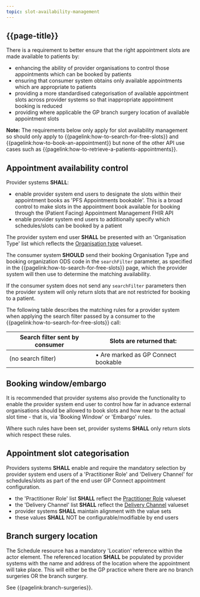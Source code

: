 ```yaml
---
topic: slot-availability-management
---
```


## {{page-title}}

There is a requirement to better ensure that the right appointment slots are made available to patients by:
  - enhancing the ability of provider organisations to control those appointments which can be booked by patients
  - ensuring that consumer system obtains only available appointments which are appropriate to patients
  - providing a more standardised categorisation of available appointment slots across provider systems so that inappropriate appointment booking is reduced
  - providing where applicable the GP branch surgery location of available appointment slots

<div class="alert alert-info nhsd-t-body" role="alert">
<i class="fa fa-info-circle"></i> <b>Note:</b> The requirements below only apply for slot availability management so should only apply to {{pagelink:how-to-search-for-free-slots}} and {{pagelink:how-to-book-an-appointment}} but none of the other API use cases such as {{pagelink:how-to-retrieve-a-patients-appointments}}.
</div>

## Appointment availability control ##

Provider systems **SHALL**:
- enable provider system end users to designate the slots within their appointment books as 'PFS Appointments bookable'. This is a broad control to make slots in the appointment book available for booking through the (Patient Facing) Appointment Management FHIR API
- enable provider system end users to additionally specify which schedules/slots can be booked by a patient

The provider system end user **SHALL** be presented with an 'Organisation Type' list which reflects the [Organisation type](https://fhir.nhs.uk/STU3/ValueSet/GPConnect-OrganisationType-1) valueset.

The consumer system **SHOULD** send their booking Organisation Type and booking organization ODS code in the `searchFilter` parameter, as specified in the {{pagelink:how-to-search-for-free-slots}} page, which the provider system will then use to determine the matching availability.

If the consumer system does not send any `searchFilter` parameters then the provider system will only return slots that are not restricted for booking to a patient.

The following table describes the matching rules for a provider system when applying the search filter passed by a consumer to the {{pagelink:how-to-search-for-free-slots}}  call:

<table>
  <thead>
    <tr>
      <th>Search filter sent by consumer</th>
      <th>Slots are returned that:</th>
    </tr>
  </thead>
  <tbody>
    <tr>
      <td>(no search filter)</td>
      <td>
      	&bull; Are marked as GP Connect bookable<br/>
      </td>
    </tr>
  </tbody>
</table>

## Booking window/embargo ##

It is recommended that provider systems also provide the functionality to enable the provider system end user to control how far in advance external organisations should be allowed to book slots and how near to the actual slot time - that is, via 'Booking Window' or 'Embargo' rules.

Where such rules have been set, provider systems **SHALL** only return slots which respect these rules.

## Appointment slot categorisation ##

Providers systems **SHALL** enable and require the mandatory selection by provider system end users of a 'Practitioner Role' and 'Delivery Channel' for schedules/slots as part of the end user GP Connect appointment configuration.

- the 'Practitioner Role' list **SHALL** reflect the [Practitioner Role](https://fhir.nhs.uk/STU3/ValueSet/GPConnect-PractitionerRole-1) valueset
- the 'Delivery Channel' list **SHALL** reflect the [Delivery Channel](https://fhir.nhs.uk/STU3/ValueSet/GPConnect-DeliveryChannel-1) valueset
- provider systems **SHALL** maintain alignment with the value sets
- these values **SHALL** NOT be configurable/modifiable by end users


## Branch surgery location ##

The Schedule resource has a mandatory 'Location' reference within the actor element. The referenced location **SHALL** be populated by provider systems with the name and address of the location where the appointment will take place. This will either be the GP practice where there are no branch surgeries OR the branch surgery.

See {{pagelink:branch-surgeries}}.